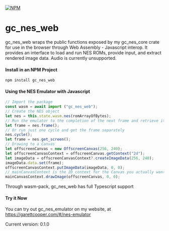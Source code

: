 [![NPM](https://img.shields.io/npm/v/gc_nes_web)](https://www.npmjs.com/package/gc_nes_web)

# gc_nes_web

gc_nes_web wraps the public functions exposed by my gc_nes_core crate for use
in the browser through Web Assembly - Javascript interop. It provides an interface
to load and run NES ROMs, provide input, and extract rendered image data.
Audio is currently unsupported.

#### Install in an NPM Project
`npm install gc_nes_web`

#### Using the NES Emulator with Javascript
```javascript
// Import the package
const wasm = await import ("gc_nes_web");
// Create the NES object
let nes = this.state.wasm.nes(romArrayOfBytes);
// Run the emulator to the completion of the next frame and retrieve it
let frame = nes.frame();
// Or run just one cycle and get the frame separately
nes.cycle();
let frame = nes.get_screen();
// Drawing to a Canvas
let offscreenCanvas = new OffscreenCanvas(256, 240);
let offscreenCanvasContext = offscreenCanvas.getContext("2d");
let imageData = offscreenCanvasContext?.createImageData(256, 240);
imageData.data.set(frame);
offscreenCanvasContext.putImageData(imageData, 0, 0);
// mainCanvasContext is the 2D context for the Canvas you actually want to draw to.
mainCanvasContext.drawImage(offscreenCanvas, 0, 0);
```

Through wasm-pack, gc_nes_web has full Typescript support

#### Try it Now

You can try out gc_nes_emulator on my website, at https://garettcooper.com/#/nes-emulator

Current version: 0.1.0
